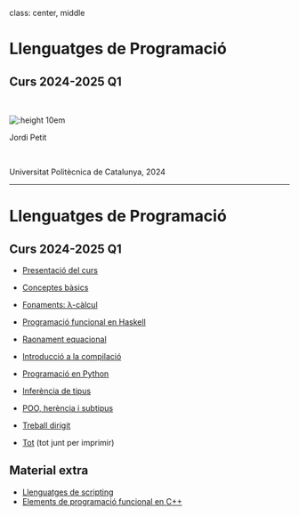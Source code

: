 
class: center, middle

# Llenguatges de Programació

## Curs 2024-2025 Q1

<br/>


![:height 10em](img/hardest-programming-language.png)



Jordi Petit 

<br/>

Universitat Politècnica de Catalunya, 2024

---

# Llenguatges de Programació

## Curs 2024-2025 Q1

- [Presentació del curs](01-presentacio.html)
- [Conceptes bàsics](02-introduccio.html)
- [Fonaments: λ-càlcul](03-lambda-calcul.html)
- [Programació funcional en Haskell](https://www.cs.upc.edu/~jpetit/Haskell)
- [Raonament equacional](16-raonament-equacional.html)
- [Introducció a la compilació](13-compilacio.html)
- [Programació en Python](https://gebakx.github.io/Python3)
- [Inferència de tipus](11-inferencia-tipus.html)
- [POO, herència i subtipus](14-subtipus.html)
- [Treball dirigit](10-treball-lps.html)

- [Tot](all.html) (tot junt per imprimir)

## Material extra

- [Llenguatges de scripting](12-scripting.html)
- [Elements de programació funcional en C++](09-fp-c++.html)
